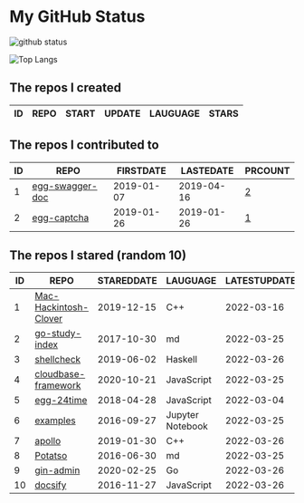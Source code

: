 # My GitHub Status

<img src="https://github-readme-stats-1.yihong0618.vercel.app/api?username=jc-lathander&show_icons=true&&&hide_title=true&count_private=true" alt="github status" />

![Top Langs](https://github-readme-stats-1.yihong0618.vercel.app/api/top-langs/?username=jc-lathander&layout=compact)

<!--START_SECTION:my_github-->
## The repos I created
| ID | REPO | START | UPDATE | LAUGUAGE | STARS |
|----|------|-------|--------|----------|-------|

## The repos I contributed to
| ID |                                REPO                                | FIRSTDATE  | LASTEDATE  |                                          PRCOUNT                                           |
|----|--------------------------------------------------------------------|------------|------------|--------------------------------------------------------------------------------------------|
|  1 | [egg-swagger-doc](https://github.com/Yanshijie-EL/egg-swagger-doc) | 2019-01-07 | 2019-04-16 | [2](https://github.com/Yanshijie-EL/egg-swagger-doc/pulls?q=is%3Apr+author%3Ajc-lathander) |
|  2 | [egg-captcha](https://github.com/Raoul1996/egg-captcha)            | 2019-01-26 | 2019-01-26 | [1](https://github.com/Raoul1996/egg-captcha/pulls?q=is%3Apr+author%3Ajc-lathander)        |

## The repos I stared (random 10)
| ID |                                  REPO                                   | STAREDDATE |     LAUGUAGE     | LATESTUPDATE |
|----|-------------------------------------------------------------------------|------------|------------------|--------------|
|  1 | [Mac-Hackintosh-Clover](https://github.com/Beipy/Mac-Hackintosh-Clover) | 2019-12-15 | C++              | 2022-03-16   |
|  2 | [go-study-index](https://github.com/unknwon/go-study-index)             | 2017-10-30 | md               | 2022-03-25   |
|  3 | [shellcheck](https://github.com/koalaman/shellcheck)                    | 2019-06-02 | Haskell          | 2022-03-26   |
|  4 | [cloudbase-framework](https://github.com/Tencent/cloudbase-framework)   | 2020-10-21 | JavaScript       | 2022-03-25   |
|  5 | [egg-24time](https://github.com/seasonstar/egg-24time)                  | 2018-04-28 | JavaScript       | 2022-03-04   |
|  6 | [examples](https://github.com/elastic/examples)                         | 2016-09-27 | Jupyter Notebook | 2022-03-25   |
|  7 | [apollo](https://github.com/ApolloAuto/apollo)                          | 2019-01-30 | C++              | 2022-03-26   |
|  8 | [Potatso](https://github.com/icodesign/Potatso)                         | 2016-06-30 | md               | 2022-03-25   |
|  9 | [gin-admin](https://github.com/LyricTian/gin-admin)                     | 2020-02-25 | Go               | 2022-03-26   |
| 10 | [docsify](https://github.com/docsifyjs/docsify)                         | 2016-11-27 | JavaScript       | 2022-03-26   |

<!--END_SECTION:my_github-->
